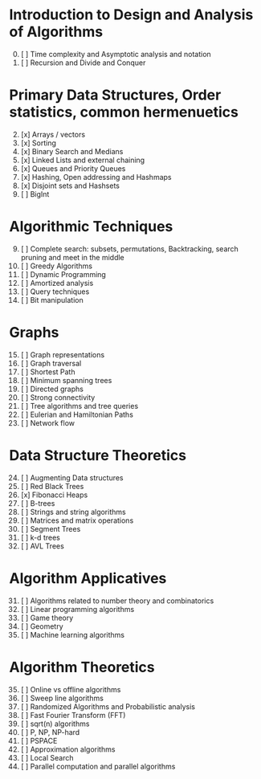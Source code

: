 # Introduction to Design and Analysis of Algorithms
0. [ ] Time complexity and Asymptotic analysis and notation
1. [ ] Recursion and Divide and Conquer
# Primary Data Structures, Order statistics, common hermenuetics
2. [x] Arrays / vectors
3. [x] Sorting
4. [x] Binary Search and Medians
5. [x] Linked Lists and external chaining
6. [x] Queues and Priority Queues
7. [x] Hashing, Open addressing and Hashmaps
8. [x] Disjoint sets and Hashsets
9. [ ] BigInt
# Algorithmic Techniques
9. [ ] Complete search: subsets, permutations, Backtracking, search pruning and meet in the middle
10. [ ] Greedy Algorithms
11. [ ] Dynamic Programming
12. [ ] Amortized analysis
13. [ ] Query techniques
14. [ ] Bit manipulation
# Graphs
15. [ ] Graph representations
16. [ ] Graph traversal
17. [ ] Shortest Path
18. [ ] Minimum spanning trees
19. [ ] Directed graphs
20. [ ] Strong connectivity
21. [ ] Tree algorithms and tree queries
22. [ ] Eulerian and Hamiltonian Paths
23. [ ] Network flow
# Data Structure Theoretics
24. [ ] Augmenting Data structures
25. [ ] Red Black Trees
26. [x] Fibonacci Heaps
27. [ ] B-trees
28. [ ] Strings and string algorithms
29. [ ] Matrices and matrix operations
30. [ ] Segment Trees
31. [ ] k-d trees
32. [ ] AVL Trees
# Algorithm Applicatives
31. [ ] Algorithms related to number theory and combinatorics
32. [ ] Linear programming algorithms
33. [ ] Game theory
34. [ ] Geometry
35. [ ] Machine learning algorithms
# Algorithm Theoretics
35. [ ] Online vs offline algorithms
36. [ ] Sweep line algorithms
37. [ ] Randomized Algorithms and Probabilistic analysis
38. [ ] Fast Fourier Transform (FFT)
39. [ ] sqrt(n) algorithms
40. [ ] P, NP, NP-hard
41. [ ] PSPACE
42. [ ] Approximation algorithms
43. [ ] Local Search
44. [ ] Parallel computation and parallel algorithms